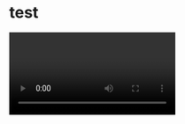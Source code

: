 # test


<video href="https://raw.githubusercontent.com/legrandflo/test/master/2018-04-25%20at%2018-53-25.mp4" autoplay>video</video>
